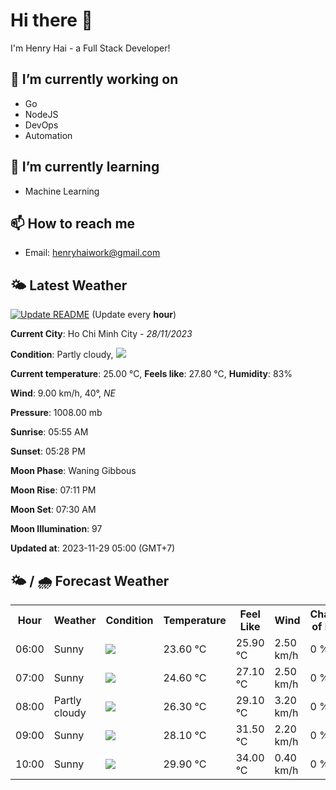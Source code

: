 # Hi there 👋

I'm Henry Hai - a Full Stack Developer!

## 🔭 I’m currently working on

- Go
- NodeJS
- DevOps
- Automation

## 🌱 I’m currently learning

- Machine Learning

## 📫 How to reach me

- Email: <henryhaiwork@gmail.com>

## 🌤️ Latest Weather
[![Update README](https://github.com/henry0hai/henry0hai/actions/workflows/udpateReadme.yml/badge.svg)](https://github.com/henry0hai/henry0hai/actions/workflows/udpateReadme.yml)
(Update every **hour**)
<!-- CURRENT_WEATHER:START -->
**Current City**: Ho Chi Minh City - *28/11/2023*

**Condition**: Partly cloudy, <img src="https://cdn.weatherapi.com/weather/64x64/night/116.png"/>

**Current temperature**: 25.00 °C, **Feels like**: 27.80 °C, **Humidity**: 83%

**Wind**: 9.00 km/h, 40°, *NE*

**Pressure**: 1008.00 mb

**Sunrise**: 05:55 AM

**Sunset**: 05:28 PM

**Moon Phase**: Waning Gibbous

**Moon Rise**: 07:11 PM

**Moon Set**: 07:30 AM

**Moon Illumination**: 97

**Updated at**: 2023-11-29 05:00 (GMT+7)<!-- CURRENT_WEATHER:END -->

## 🌤️ / 🌧️ Forecast Weather
<!-- FORECAST_WEATHER:START -->
<table>
		<tr>
			<th>Hour</th>
			<th>Weather</th>
			<th>Condition</th>
			<th>Temperature</th>
			<th>Feel Like</th>
			<th>Wind</th>
			<th>Chance of Rain</th>
		</tr>
				<tr>
					<td>06:00</td>
					<td>Sunny</td>
					<td><img src='https://cdn.weatherapi.com/weather/64x64/day/113.png'/></td>
					<td>23.60 °C</td>
					<td>25.90 °C</td>
					<td>2.50 km/h</td>
					<td>0 %</td>
				</tr>
				<tr>
					<td>07:00</td>
					<td>Sunny</td>
					<td><img src='https://cdn.weatherapi.com/weather/64x64/day/113.png'/></td>
					<td>24.60 °C</td>
					<td>27.10 °C</td>
					<td>2.50 km/h</td>
					<td>0 %</td>
				</tr>
				<tr>
					<td>08:00</td>
					<td>Partly cloudy</td>
					<td><img src='https://cdn.weatherapi.com/weather/64x64/day/116.png'/></td>
					<td>26.30 °C</td>
					<td>29.10 °C</td>
					<td>3.20 km/h</td>
					<td>0 %</td>
				</tr>
				<tr>
					<td>09:00</td>
					<td>Sunny</td>
					<td><img src='https://cdn.weatherapi.com/weather/64x64/day/113.png'/></td>
					<td>28.10 °C</td>
					<td>31.50 °C</td>
					<td>2.20 km/h</td>
					<td>0 %</td>
				</tr>
				<tr>
					<td>10:00</td>
					<td>Sunny</td>
					<td><img src='https://cdn.weatherapi.com/weather/64x64/day/113.png'/></td>
					<td>29.90 °C</td>
					<td>34.00 °C</td>
					<td>0.40 km/h</td>
					<td>0 %</td>
				</tr>
</table>
<!-- FORECAST_WEATHER:END -->
